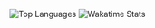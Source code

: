 ![Top Languages](https://github-readme-stats.vercel.app/api/top-langs/?username=delibash&layout=compact)
![Wakatime Stats](https://github-readme-stats.vercel.app/api/wakatime?username=delibash)

